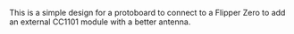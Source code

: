 This is a simple design for a protoboard to connect to a Flipper Zero to add an external CC1101 module with a better antenna. 